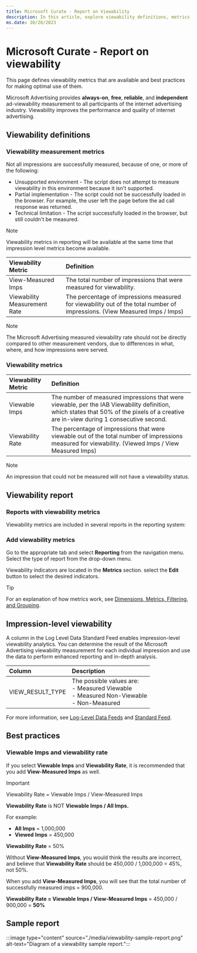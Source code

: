 ```yaml
---
title: Microsoft Curate - Report on Viewability
description: In this article, explore viewability definitions, metrics, reports, best practices, and learn how to incorporate viewability metrics.
ms.date: 10/28/2023
---
```


# Microsoft Curate - Report on viewability

This page defines viewability metrics that are available and best practices for making optimal use of them.

Microsoft Advertising provides **always-on**, **free**, **reliable**, and **independent** ad-viewability measurement to all participants of the internet advertising industry. Viewability improves the performance and quality of internet advertising.

## Viewability definitions

### Viewability measurement metrics

Not all impressions are successfully measured, because of one, or more of the following:

- Unsupported environment - The script does not attempt to measure viewability in this environment because it isn't supported.
- Partial implementation - The script could not be successfully loaded in the browser. For example, the user left the page before the ad call response was returned.
- Technical limitation - The script successfully loaded in the browser, but still couldn't be measured.

> [!NOTE]
> Viewability metrics in reporting will be available at the same time that impression level metrics become available.

| Viewability Metric | Definition |
|:---|:---|
| View-Measured Imps | The total number of impressions that were measured for viewability. |
| Viewability Measurement Rate | The percentage of impressions measured for viewability out of the total number of impressions. (View Measured Imps / Imps) |

> [!NOTE]
> The Microsoft Advertising measured viewability rate should not be directly compared to other measurement vendors, due to differences in what, where, and how impressions were served.

### Viewability metrics

| Viewability Metric | Definition |
|:---|:---|
| Viewable Imps | The number of measured impressions that were viewable, per the IAB Viewability definition, which states that 50% of the pixels of a creative are in-view during 1 consecutive second. |
| Viewability Rate | The percentage of impressions that were viewable out of the total number of impressions measured for viewability. (Viewed Imps / View Measured Imps) |

> [!NOTE]
> An impression that could not be measured will not have a viewability status.

## Viewability report

### Reports with viewability metrics

Viewability metrics are included in several reports in the reporting system:

### Add viewability metrics

Go to the appropriate tab and select **Reporting** from the navigation menu. Select the type of report from the drop-down menu.

Viewability indicators are located in the **Metrics** section. select the **Edit** button to select the desired indicators.

> [!TIP]
> For an explanation of how metrics work, see [Dimensions, Metrics, Filtering, and Grouping](dimensions-metrics-filtering-and-grouping.md).

## Impression-level viewability

A column in the Log Level Data Standard Feed enables impression-level viewability analytics. You can determine the result of the Microsoft Advertising viewability measurement for each individual impression and use the data to perform enhanced reporting and in-depth analysis.

| Column | Description |
|:---|:---|
| VIEW_RESULT_TYPE | The possible values are:<br> - Measured Viewable<br> - Measured Non-Viewable<br> - Non-Measured |

For more information, see [Log-Level Data Feeds](../log-level-data/log-level-data-feeds.md) and [Standard Feed](../log-level-data/standard-feed.md).

## Best practices

### Viewable Imps and viewability rate

If you select **Viewable Imps** and **Viewability Rate**, it is recommended that you add **View-Measured Imps** as well.

> [!IMPORTANT]
> Viewability Rate = Viewable Imps / View-Measured Imps

**Viewability Rate** is NOT **Viewable Imps / All Imps.**

For example:

- **All Imps** = 1,000,000
- **Viewed** **Imps** = 450,000

**Viewability Rate** = 50%

Without **View-Measured Imps**, you would think the results are incorrect, and believe that **Viewability Rate** should be 450,000 /
1,000,000 = 45%, not 50%.

When you add **View-Measured Imps**, you will see that the total number of successfully measured imps = 900,000.

**Viewability Rate = Viewable Imps / View-Measured Imps** = 450,000 / 900,000 = **50%**

## Sample report

:::image type="content" source="./media/viewability-sample-report.png" alt-text="Diagram of a viewability sample report.":::
